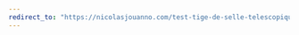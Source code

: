 ```yaml
---
redirect_to: "https://nicolasjouanno.com/test-tige-de-selle-telescopique-rockshox-reverb.html"
---
```

